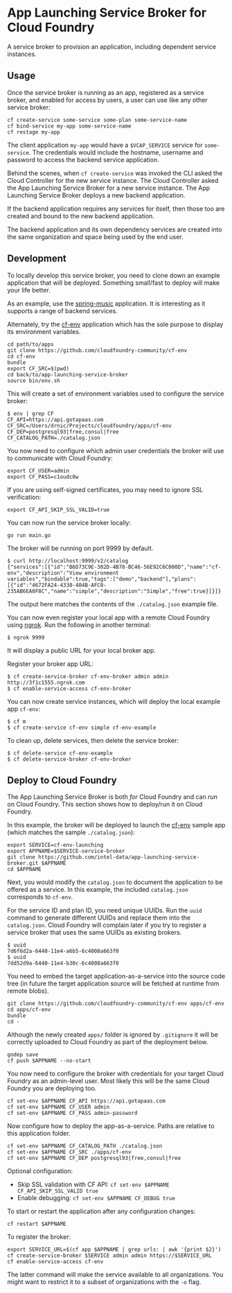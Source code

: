 App Launching Service Broker for Cloud Foundry
==============================================

A service broker to provision an application, including dependent service instances.

Usage
-----

Once the service broker is running as an app, registered as a service broker, and enabled for access by users, a user can use like any other service broker:

```
cf create-service some-service some-plan some-service-name
cf bind-service my-app some-service-name
cf restage my-app
```

The client application `my-app` would have a `$VCAP_SERVICE` service for `some-service`. The credentials would include the hostname, username and password to access the backend service application.

Behind the scenes, when `cf create-service` was invoked the CLI asked the Cloud Controller for the new service instance. The Cloud Controller asked the App Launching Service Broker for a new service instance. The App Launching Service Broker deploys a new backend application.

If the backend application requires any services for itself, then those too are created and bound to the new backend application.

The backend application and its own dependency services are created into the same organization and space being used by the end user.

Development
-----------

To locally develop this service broker, you need to clone down an example application that will be deployed. Something small/fast to deploy will make your life better.

As an example, use the [spring-music](https://github.com/cloudfoundry-samples/spring-music) application. It is interesting as it supports a range of backend services.

Alternately, try the [cf-env](https://github.com/cloudfoundry-community/cf-env) application which has the sole purpose to display its environment variables.

```
cd path/to/apps
git clone https://github.com/cloudfoundry-community/cf-env
cd cf-env
bundle
export CF_SRC=$(pwd)
cd back/to/app-launching-service-broker
source bin/env.sh
```

This will create a set of environment variables used to configure the service broker:

```
$ env | grep CF
CF_API=https://api.gotapaas.com
CF_SRC=/Users/drnic/Projects/cloudfoundry/apps/cf-env
CF_DEP=postgresql93|free,consul|free
CF_CATALOG_PATH=./catalog.json
```

You now need to configure which admin user credentials the broker will use to communicate with Cloud Foundry:

```
export CF_USER=admin
export CF_PASS=c1oudc0w
```

If you are using self-signed certificates, you may need to ignore SSL verification:

```
export CF_API_SKIP_SSL_VALID=true
```

You can now run the service broker locally:

```
go run main.go
```

The broker will be running on port 9999 by default.

```
$ curl http://localhost:9999/v2/catalog
{"services":[{"id":"B6D73C9E-302D-4B78-BC46-56E92C6C000D","name":"cf-env","description":"View environment variables","bindable":true,"tags":["demo","backend"],"plans":[{"id":"4672FA24-4330-404B-AFC0-235AB6EA0F8C","name":"simple","description":"Simple","free":true}]}]}
```

The output here matches the contents of the `./catalog.json` example file.

You can now even register your local app with a remote Cloud Foundry using [ngrok](https://ngrok.com/). Run the following in another terminal:

```
$ ngrok 9999
```

It will display a public URL for your local broker app.

Register your broker app URL:

```
$ cf create-service-broker cf-env-broker admin admin http://3f1c1555.ngrok.com
$ cf enable-service-access cf-env-broker
```

You can now create service instances, which will deploy the local example app `cf-env`:

```
$ cf m
$ cf create-service cf-env simple cf-env-example
```

To clean up, delete services, then delete the service broker:

```
$ cf delete-service cf-env-example
$ cf delete-service-broker cf-env-broker
```

Deploy to Cloud Foundry
-----------------------

The App Launching Service Broker is both *for* Cloud Foundry and can *run* on Cloud Foundry. This section shows how to deploy/run it on Cloud Foundry.

In this example, the broker will be deployed to launch the [cf-env](https://github.com/cloudfoundry-community/cf-env) sample app (which matches the sample `./catalog.json`):

```
export SERVICE=cf-env-launching
export APPNAME=$SERVICE-service-broker
git clone https://github.com/intel-data/app-launching-service-broker.git $APPNAME
cd $APPNAME
```

Next, you would modify the `catalog.json` to document the application to be offered as a service. In this example, the included `catalog.json` corresponds to `cf-env`.

For the service ID and plan ID, you need unique UUIDs. Run the `uuid` command to generate different UUIDs and replace them into the `catalog.json`. Cloud Foundry will complain later if you try to register a service broker that uses the same UUIDs as existing brokers.

```
$ uuid
7d6f6d2a-6440-11e4-a6b5-6c4008a663f0
$ uuid
7dd52d9a-6440-11e4-b30c-6c4008a663f0
```

You need to embed the target application-as-a-service into the source code tree (in future the target application source will be fetched at runtime from remote blobs).

```
git clone https://github.com/cloudfoundry-community/cf-env apps/cf-env
cd apps/cf-env
bundle
cd -
```

Although the newly created `apps/` folder is ignored by `.gitignore` it will be correctly uploaded to Cloud Foundry as part of the deployment below.

```
godep save
cf push $APPNAME --no-start
```

You now need to configure the broker with credentials for your target Cloud Foundry as an admin-level user. Most likely this will be the same Cloud Foundry you are deploying too.

```
cf set-env $APPNAME CF_API https://api.gotapaas.com
cf set-env $APPNAME CF_USER admin
cf set-env $APPNAME CF_PASS admin-password
```

Now configure how to deploy the app-as-a-service. Paths are relative to this application folder.

```
cf set-env $APPNAME CF_CATALOG_PATH ./catalog.json
cf set-env $APPNAME CF_SRC ./apps/cf-env
cf set-env $APPNAME CF_DEP postgresql93|free,consul|free
```

Optional configuration:

-	Skip SSL validation with CF API: `cf set-env $APPNAME CF_API_SKIP_SSL_VALID true`
-	Enable debugging: `cf set-env $APPNAME CF_DEBUG true`

To start or restart the application after any configuration changes:

```
cf restart $APPNAME
```

To register the broker:

```
export SERVICE_URL=$(cf app $APPNAME | grep urls: | awk '{print $2}')
cf create-service-broker $SERVICE admin admin https://$SERVICE_URL
cf enable-service-access cf-env
```

The latter command will make the service available to all organizations. You might want to restrict it to a subset of organizations with the `-o` flag.
